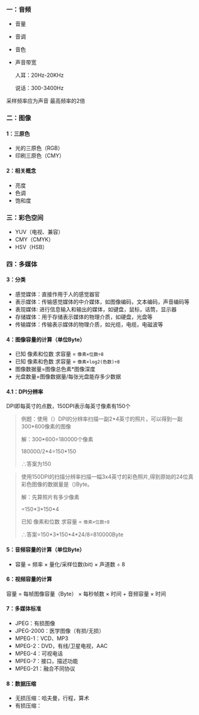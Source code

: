 ### 一：音频
+ 音量

+ 音调

+ 音色

+ 声音带宽

  人耳：20Hz-20KHz

  说话：300-3400Hz

采样频率应为声音 最高频率的2倍

### 二：图像
#### 1：三原色
+ 光的三原色（RGB）
+ 印刷三原色（CMY）

#### 2：相关概念
+ 亮度
+ 色调
+ 饱和度

### 三：彩色空间
+ YUV（电视、兼容）
+ CMY（CMYK）
+ HSV（HSB）

### 四：多媒体
#### 3：分类
+ 感觉媒体：直接作用于人的感觉器官
+ 表示媒体：传输感觉媒体的中介媒体，如图像编码，文本编码，声音编码等
+ 表现媒体: 进行信息输入和输出的媒体，如键盘，鼠标，话筒，显示器
+ 存储媒体：用于存储表示媒体的物理介质，如硬盘，光盘等
+ 传输媒体：传输表示媒体的物理介质，如光缆，电缆，电磁波等

#### 4：图像容量的计算（单位Byte）
+ 已知 像素和位数 求容量 = ``像素×位数÷8``
+ 已知 像素和色数 求容量 = ``像素×log2(色数)÷8``
+ 图像数据量=图像总色素\*图像深度
+ 光盘数量=图像数据量/每张光盘能存多少数据

#### 4.1：DPI分辨率

DPI即每英寸的点数，150DPI表示每英寸像素有150个

> 例题：使用（）DPI的分辨率扫描一副2*4英寸的照片，可以得到一副300\*600像素的图像
>
> 解：300*600=180000个像素
>
> 180000/2\*4=150\*150
>
> ∴答案为150

> 使用150DPI的扫描分辨率扫描一幅3x4英寸的彩色照片,得到原始的24位真彩色图像的数据量是（)Byte。
>
> 解：先算照片有多少像素
>
> =150\*3*150\*4
>
> 已知 像素和位数 求容量 = ``像素×位数÷8``
>
> ∴答案=150\*3*150\*4\*24/8=810000Byte


#### 5：音频容量的计算（单位Byte）
+ 容量 = 频率 × 量化/采样位数(bit) × 声道数 ÷ 8

#### 6：视频容量的计算
容量 = 每帧图像容量（Byte） × 每秒帧数 × 时间 + 音频容量 × 时间

#### 7：多媒体标准
+ JPEG：有损图像
+ JPEG-2000：医学图像（有损/无损）
+ MPEG-1：VCD、MP3
+ MPEG-2：DVD，有线/卫星电视，AAC
+ MPEG-4：可视电话
+ MPEG-7：接口，描述功能
+ MPEG-21：融合不同协议

#### 8：数据压缩
+ 无损压缩：哈夫曼，行程，算术
+ 有损压缩：
